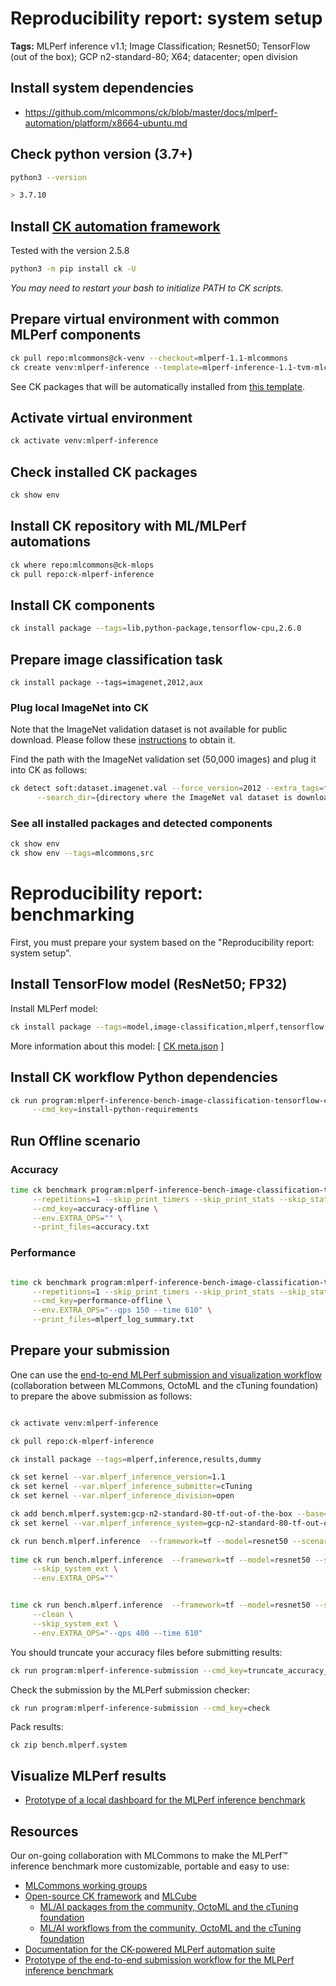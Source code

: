 # Reproducibility report: system setup

**Tags:** MLPerf inference v1.1; Image Classification; Resnet50; TensorFlow (out of the box); GCP n2-standard-80; X64; datacenter; open division

## Install system dependencies

* https://github.com/mlcommons/ck/blob/master/docs/mlperf-automation/platform/x8664-ubuntu.md

## Check python version (3.7+)

```bash
python3 --version

> 3.7.10
```

## Install [CK automation framework](https://github.com/mlcommons/ck)

Tested with the version 2.5.8

```bash
python3 -m pip install ck -U
```

*You may need to restart your bash to initialize PATH to CK scripts.*

## Prepare virtual environment with common MLPerf components

```bash
ck pull repo:mlcommons@ck-venv --checkout=mlperf-1.1-mlcommons
ck create venv:mlperf-inference --template=mlperf-inference-1.1-tvm-mlcommons
```

See CK packages that will be automatically installed from [this template](https://github.com/mlcommons/ck-venv/blob/master/venv.template/mlperf-inference-1.1-tvm-mlcommons/script.sh).

## Activate virtual environment

```bash
ck activate venv:mlperf-inference
```

## Check installed CK packages

```bash
ck show env
```

## Install CK repository with ML/MLPerf automations 

```bash
ck where repo:mlcommons@ck-mlops
ck pull repo:ck-mlperf-inference
```

## Install CK components

```bash
ck install package --tags=lib,python-package,tensorflow-cpu,2.6.0

```

## Prepare image classification task

```
ck install package --tags=imagenet,2012,aux
```

### Plug local ImageNet into CK

Note that the ImageNet validation dataset is not available for public download. 
Please follow these [instructions](https://github.com/mlcommons/ck/blob/master/docs/mlperf-automation/datasets/imagenet2012.md) to obtain it.

Find the path with the ImageNet validation set (50,000 images) and plug it into CK as follows:

```bash
ck detect soft:dataset.imagenet.val --force_version=2012 --extra_tags=full \
      --search_dir={directory where the ImageNet val dataset is downloaded}
```

### See all installed packages and detected components

```bash
ck show env
ck show env --tags=mlcommons,src
```



# Reproducibility report: benchmarking

First, you must prepare your system based on the "Reproducibility report: system setup".


## Install TensorFlow model (ResNet50; FP32)

Install MLPerf model:

```bash
ck install package --tags=model,image-classification,mlperf,tensorflow,resnet50
```

More information about this model: 
[ [CK meta.json](https://github.com/mlcommons/ck-mlops/blob/main/package/ml-model-mlperf-resnet50-tf/.cm/meta.json) ]


## Install CK workflow Python dependencies

```bash
ck run program:mlperf-inference-bench-image-classification-tensorflow-cpu \
     --cmd_key=install-python-requirements
```

## Run Offline scenario

### Accuracy

```bash
time ck benchmark program:mlperf-inference-bench-image-classification-tensorflow-cpu \
     --repetitions=1 --skip_print_timers --skip_print_stats --skip_stat_analysis \
     --cmd_key=accuracy-offline \
     --env.EXTRA_OPS="" \
     --print_files=accuracy.txt
```

### Performance

```bash

time ck benchmark program:mlperf-inference-bench-image-classification-tensorflow-cpu \
     --repetitions=1 --skip_print_timers --skip_print_stats --skip_stat_analysis \
     --cmd_key=performance-offline \
     --env.EXTRA_OPS="--qps 150 --time 610" \
     --print_files=mlperf_log_summary.txt

```





## Prepare your submission

One can use the [end-to-end MLPerf submission and visualization workflow](https://github.com/mlcommons/ck-mlops/tree/main/module/bench.mlperf.inference)
(collaboration between MLCommons, OctoML and the cTuning foundation) to prepare the above submission as follows:

```bash

ck activate venv:mlperf-inference

ck pull repo:ck-mlperf-inference

ck install package --tags=mlperf,inference,results,dummy

ck set kernel --var.mlperf_inference_version=1.1
ck set kernel --var.mlperf_inference_submitter=cTuning
ck set kernel --var.mlperf_inference_division=open

ck add bench.mlperf.system:gcp-n2-standard-80-tf-out-of-the-box --base=1-node-2s-clx-tf-int8
ck set kernel --var.mlperf_inference_system=gcp-n2-standard-80-tf-out-of-the-box

ck run bench.mlperf.inference  --framework=tf --model=resnet50 --scenario=offline --mode=prereq
       
time ck run bench.mlperf.inference  --framework=tf --model=resnet50 --scenario=offline --mode=accuracy \
     --skip_system_ext \
     --env.EXTRA_OPS=""


time ck run bench.mlperf.inference  --framework=tf --model=resnet50 --scenario=offline --mode=performance \
     --clean \
     --skip_system_ext \
     --env.EXTRA_OPS="--qps 400 --time 610"
```

You should truncate your accuracy files before submitting results:
```bash
ck run program:mlperf-inference-submission --cmd_key=truncate_accuracy_log --env.CK_MLPERF_SUBMITTER=cTuning
```

Check the submission by the MLPerf submission checker:
```bash
ck run program:mlperf-inference-submission --cmd_key=check
```

Pack results:
```
ck zip bench.mlperf.system
```



## Visualize MLPerf results

* [Prototype of a local dashboard for the MLPerf inference benchmark](https://github.com/mlcommons/ck-mlops/blob/main/module/bench.mlperf.inference/README.results.md)





## Resources

Our on-going collaboration with MLCommons to make 
the MLPerf&trade; inference benchmark more customizable, portable and easy to use:

* [MLCommons working groups](https://mlcommons.org/en/groups)
* [Open-source CK framework](https://github.com/mlcommons/ck) and [MLCube](https://github.com/mlcommons/mlcube)
  * [ML/AI packages from the community, OctoML and the cTuning foundation](https://github.com/mlcommons/ck-mlops/tree/main/package)
  * [ML/AI workflows from the community, OctoML and the cTuning foundation](https://github.com/mlcommons/ck-mlops/tree/main/program)
* [Documentation for the CK-powered MLPerf automation suite](https://github.com/mlcommons/ck/tree/master/docs/mlperf-automation)
* [Prototype of the end-to-end submission workflow for the MLPerf inference benchmark](https://github.com/mlcommons/ck-mlops/tree/main/module/bench.mlperf.inference)
